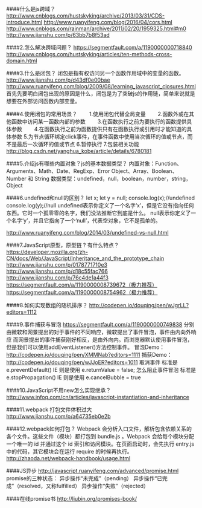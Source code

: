 ####什么是js跨域？
http://www.cnblogs.com/hustskyking/archive/2013/03/31/CDS-introduce.html
http://www.ruanyifeng.com/blog/2016/04/cors.html
http://www.cnblogs.com/rainman/archive/2011/02/20/1959325.html#m0
http://www.jianshu.com/p/63bb7b8f53ad

####2.怎么解决跨域问题？
https://segmentfault.com/a/1190000000718840
http://www.cnblogs.com/hustskyking/articles/ten-methods-cross-domain.html

####3.什么是闭包？
闭包是指有权访问另一个函数作用域中的变量的函数。
http://www.jianshu.com/p/d43df0e00bae
http://www.ruanyifeng.com/blog/2009/08/learning_javascript_closures.html
首先先要明白闭包出现的原因是什么，闭包是为了突破js的作用链，简单来说就是想要在外部访问函数内部变量。

####4.使用闭包的常用场景？
　　1.使用闭包代替全局变量
　　2.函数外或在其他函数中访问某一函数内部的参数
　　3.在函数执行之前为要执行的函数提供具体参数
　　4.在函数执行之前为函数提供只有在函数执行或引用时才能知道的具体参数
       5.为节点循环绑定click事件，在事件函数中使用当次循环的值或节点，而不是最后一次循环的值或节点
       6.暂停执行
       7.包装相关功能
http://blog.csdn.net/yanghua_kobe/article/details/6780181

####5.介绍js有哪些内置对象？js的基本数据类型？
内置对象：Function、Arguments、Math、Date、RegExp、Error
    Object、Array、Boolean、Number 和 String
数据类型：undefined，null，boolean，number，string， Object

####6.undefined和null的区别？
let x;
let y = null;
console.log(x);//undefined
console.log(y);//null
undefined表示你定义了一个名字‘x’，但是它没有指向任何东西。它时一个孤零零的名字，我们没法推断它到底是什么。
null表示你定义了一个名字‘y’，并且它指向了一个‘null’，代表空对象，它不是孤单的。

http://www.ruanyifeng.com/blog/2014/03/undefined-vs-null.html

####7.JavaScript原型，原型链 ? 有什么特点？
https://developer.mozilla.org/zh-CN/docs/Web/JavaScript/Inheritance_and_the_prototype_chain
http://www.jianshu.com/p/0178771710e3
http://www.jianshu.com/p/d18c55fac766
http://www.jianshu.com/p/76c4de1a44f3
https://segmentfault.com/a/1190000008739672（极力推荐）
https://segmentfault.com/a/1190000008754962（极力推荐）

####8.如何实现数组的随机排序？
http://codepen.io/douqing/pen/wJgrLL?editors=1112

####9.事件捕获与冒泡
https://segmentfault.com/a/1190000000749838
分别由微软和网景提出的对于事件的不同响应，微软提出了事件冒泡，事件由内向外响应
而网景提出的事件捕获刚好相反，是由外向内。而浏览器默认使用事件冒泡，但是我们可以使用addEventListener()方法控制事件。
冒泡Demo：http://codepen.io/douqing/pen/XMMNab?editors=1111
捕获Demo：http://codepen.io/douqing/pen/wJJoER?editors=1011
取消事件
标准是e.preventDefault()
IE 则是使用 e.returnValue = false;
怎么阻止事件冒泡
标准是e.stopPropagation()
IE 则是使用 e.cancelBubble = true

####10.JavaScript不用new怎么实现继承？
http://www.infoq.com/cn/articles/javascript-instantiation-and-inheritance

####11.webpack 打包文件体积过大
http://www.jianshu.com/p/a64735eb0e2b

####12.webpack如何打包？
Webpack 会分析入口文件，解析包含依赖关系的各个文件。这些文件（模块）都打包到 bundle.js 。Webpack 会给每个模块分配一个唯一的 id 并通过这个 id 索引和访问模块。在页面启动时，会先执行 entry.js 中的代码，其它模块会在运行 require 的时候再执行。
http://zhaoda.net/webpack-handbook/usage.html

####JS异步
http://javascript.ruanyifeng.com/advanced/promise.html
promise的三种状态：
异步操作“未完成”（pending）
异步操作“已完成”（resolved，又称fulfilled）
异步操作“失败”（rejected）


####在线promise书
http://liubin.org/promises-book/




